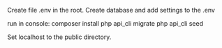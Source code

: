 
Create file .env in the root.
Create database and add settings to the .env

run in console:
    composer install
    php api_cli migrate
    php api_cli seed

Set localhost to the public directory.
